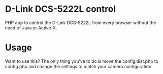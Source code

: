 D-Link DCS-5222L control
========================

PHP app to control the D-Link DCS-5222L from every browser
without the need of Java or Active-X.


Usage
=====
Want to use this?
The only thing you've to do is move the config.dist.php to config.php
and change the settings to match your camera configuration
